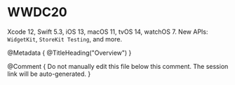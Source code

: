 # WWDC20

Xcode 12, Swift 5.3, iOS 13, macOS 11, tvOS 14, watchOS 7.
New APIs: ``WidgetKit``, ``StoreKit Testing``, and more. 

@Metadata {
   @TitleHeading("Overview")
}

@Comment { Do not manually edit this file below this comment. The session link will be auto-generated. }

